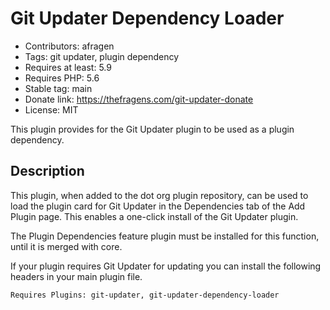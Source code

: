 # Git Updater Dependency Loader

* Contributors: afragen
* Tags: git updater, plugin dependency
* Requires at least: 5.9
* Requires PHP: 5.6
* Stable tag: main
* Donate link: <https://thefragens.com/git-updater-donate>
* License: MIT

This plugin provides for the Git Updater plugin to be used as a plugin dependency.

## Description

This plugin, when added to the dot org plugin repository, can be used to load the plugin card for Git Updater in the Dependencies tab of the Add Plugin page. This enables a one-click install of the Git Updater plugin.

The Plugin Dependencies feature plugin must be installed for this function, until it is merged with core.

If your plugin requires Git Updater for updating you can install the following headers in your main plugin file.

`Requires Plugins: git-updater, git-updater-dependency-loader`
